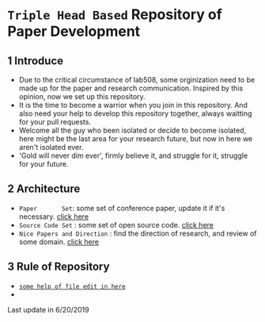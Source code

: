 # `Triple Head Based` Repository of Paper Development
## 1 Introduce
* Due to the critical circumstance of lab508, some orginization need to be made up for the paper and research communication. Inspired by this opinion, now we set up this repository.
* It is the time to become a warrior when you join in this repository. And also need your help to develop this repository together, always waitting for your pull requests. 
* Welcome all the guy who been isolated or decide to become isolated, here might be the last area for your research future, but now in here we aren't isolated ever. 
* 'Gold will never dim ever', firmly believe it, and struggle for it, struggle for your future.

## 2 Architecture
* `Paper       Set`: some set of conference paper, update it if it's necessary. [click here](https://github.com/hikaruzzz/Triple-Head-Based-Repository-of-Paper-Development/blob/master/Paper%20Set.md)
* `Source Code Set` : some set of open source code. [click here](https://github.com/hikaruzzz/Triple-Head-Based-Repository-of-Paper-Development/blob/master/Source_Code_Set.md)
* `Nice Papers and Direction` : find the direction of research, and review of some domain. [click here](https://github.com/hikaruzzz/Triple-Head-Based-Repository-of-Paper-Development/blob/master/Nice_Paper_and_Direction.md)

## 3 Rule of Repository
* [`some help of file edit in here`](https://blog.csdn.net/kaitiren/article/details/38513715"!")
* ` `




Last update in 6/20/2019

